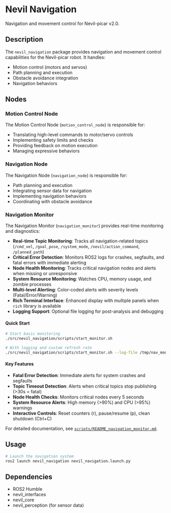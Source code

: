# Nevil Navigation

Navigation and movement control for Nevil-picar v2.0.

## Description

The `nevil_navigation` package provides navigation and movement control capabilities for the Nevil-picar robot. It handles:

- Motion control (motors and servos)
- Path planning and execution
- Obstacle avoidance integration
- Navigation behaviors

## Nodes

### Motion Control Node

The Motion Control Node (`motion_control_node`) is responsible for:

- Translating high-level commands to motor/servo controls
- Implementing safety limits and checks
- Providing feedback on motion execution
- Managing expressive behaviors

### Navigation Node

The Navigation Node (`navigation_node`) is responsible for:

- Path planning and execution
- Integrating sensor data for navigation
- Implementing navigation behaviors
- Coordinating with obstacle avoidance

### Navigation Monitor

The Navigation Monitor (`navigation_monitor`) provides real-time monitoring and diagnostics:

- **Real-time Topic Monitoring**: Tracks all navigation-related topics (`/cmd_vel`, `/goal_pose`, `/system_mode`, `/nevil/action_command`, `/planned_path`)
- **Critical Error Detection**: Monitors ROS2 logs for crashes, segfaults, and fatal errors with immediate alerting
- **Node Health Monitoring**: Tracks critical navigation nodes and alerts when missing or unresponsive
- **System Resource Monitoring**: Watches CPU, memory usage, and zombie processes
- **Multi-level Alerting**: Color-coded alerts with severity levels (Fatal/Error/Warning)
- **Rich Terminal Interface**: Enhanced display with multiple panels when `rich` library is available
- **Logging Support**: Optional file logging for post-analysis and debugging

#### Quick Start
```bash
# Start basic monitoring
./src/nevil_navigation/scripts/start_monitor.sh

# With logging and custom refresh rate
./src/nevil_navigation/scripts/start_monitor.sh --log-file /tmp/nav_monitor.log --refresh-rate 50
```

#### Key Features
- **Fatal Error Detection**: Immediate alerts for system crashes and segfaults
- **Topic Timeout Detection**: Alerts when critical topics stop publishing (>30s = fatal)
- **Node Health Checks**: Monitors critical nodes every 5 seconds
- **System Resource Alerts**: High memory (>90%) and CPU (>95%) warnings
- **Interactive Controls**: Reset counters (r), pause/resume (p), clean shutdown (Ctrl+C)

For detailed documentation, see [`scripts/README_navigation_monitor.md`](scripts/README_navigation_monitor.md).

## Usage

```bash
# Launch the navigation system
ros2 launch nevil_navigation nevil_navigation.launch.py
```

## Dependencies

- ROS2 Humble
- nevil_interfaces
- nevil_core
- nevil_perception (for sensor data)